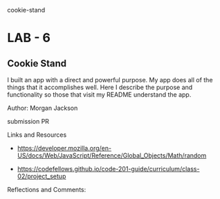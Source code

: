 cookie-stand

# LAB - 6

## Cookie Stand

I built an app with a direct and powerful purpose. My app does all of the things that it accomplishes well. Here I describe the purpose and functionality so those that visit my README understand the app.

Author: Morgan Jackson

submission PR

Links and Resources

* https://developer.mozilla.org/en-US/docs/Web/JavaScript/Reference/Global_Objects/Math/random

* https://codefellows.github.io/code-201-guide/curriculum/class-02/project_setup

Reflections and Comments:

